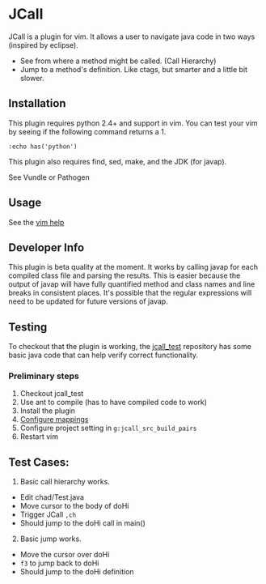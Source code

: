 # JCall

JCall is a plugin for vim.  It allows a user to navigate java code in two ways (inspired by eclipse).

* See from where a method might be called. (Call Hierarchy)
* Jump to a method's definition.  Like ctags, but smarter and a little bit slower.

## Installation

This plugin requires python 2.4+ and support in vim.  You can test your vim by seeing if the following command returns a 1.

    :echo has('python')

This plugin also requires find, sed, make, and the JDK (for javap).

See Vundle or Pathogen

## Usage

See the [vim help](doc/jcall.txt)

## Developer Info

This plugin is beta quality at the moment.  It works by calling javap for each compiled class file and parsing the results.  This is easier because the output of javap will have fully quantified method and class names and line breaks in consistent places.  It's possible that the regular expressions will need to be updated for future versions of javap.

## Testing

To checkout that the plugin is working, the [jcall_test](https://github.com/cskeeters/jcall_test) repository has some basic java code that can help verify correct functionality.

### Preliminary steps

1. Checkout jcall_test
2. Use ant to compile (has to have compiled code to work)
3. Install the plugin
4. [Configure mappings](doc/jcall.txt)
5. Configure project setting in `g:jcall_src_build_pairs`
6. Restart vim

## Test Cases:

1. Basic call hierarchy works.
  * Edit chad/Test.java
  * Move cursor to the body of doHi
  * Trigger JCall `,ch`
  * Should jump to the doHi call in main()
2. Basic jump works.
  * Move the cursor over doHi
  * `f3` to jump back to doHi
  * Should jump to the doHi definition
